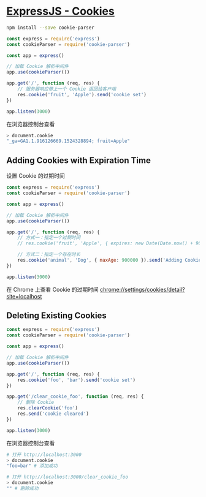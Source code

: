 # [ExpressJS - Cookies](https://www.tutorialspoint.com/expressjs/expressjs_cookies.htm)

```bash
npm install --save cookie-parser
```

```js
const express = require('express')
const cookieParser = require('cookie-parser')

const app = express()

// 加载 Cookie 解析中间件
app.use(cookieParser())

app.get('/', function (req, res) {
    // 服务器响应带上一个 Cookie 返回给客户端
    res.cookie('fruit', 'Apple').send('cookie set')
})

app.listen(3000)
```

在浏览器控制台查看

```bash
> document.cookie
"_ga=GA1.1.916126669.1524328894; fruit=Apple"
```

## Adding Cookies with Expiration Time

设置 Cookie 的过期时间

```js
const express = require('express')
const cookieParser = require('cookie-parser')

const app = express()

// 加载 Cookie 解析中间件
app.use(cookieParser())

app.get('/', function (req, res) {
    // 方式一：指定一个过期时间
    // res.cookie('fruit', 'Apple', { expires: new Date(Date.now() + 900000) }).send('Adding Cookies with Expiration Time')

    // 方式二：指定一个存在时长
    res.cookie('animal', 'Dog', { maxAge: 900000 }).send('Adding Cookies with Expiration Time')
})

app.listen(3000)
```

在 Chrome 上查看 Cookie 的过期时间 <chrome://settings/cookies/detail?site=localhost>

## Deleting Existing Cookies

```js
const express = require('express')
const cookieParser = require('cookie-parser')

const app = express()

// 加载 Cookie 解析中间件
app.use(cookieParser())

app.get('/', function (req, res) {
    res.cookie('foo', 'bar').send('cookie set')
})

app.get('/clear_cookie_foo', function (req, res) {
    // 删除 Cookie
    res.clearCookie('foo')
    res.send('cookie cleared')
})

app.listen(3000)
```

在浏览器控制台查看

```bash
# 打开 http://localhost:3000
> document.cookie
"foo=bar" # 添加成功

# 打开 http://localhost:3000/clear_cookie_foo
> document.cookie
"" # 删除成功
```
